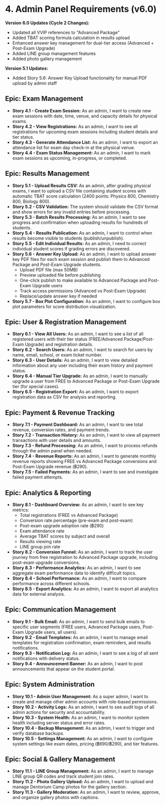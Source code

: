 # 4. Admin Panel Requirements (v6.0)

**Version 6.0 Updates (Cycle 2 Changes):**
- Updated all VVIP references to "Advanced Package"
- Added TBAT scoring formula calculation in results upload
- Enhanced answer key management for dual-tier access (Advanced + Post-Exam Upgrade)
- Added LINE group management features
- Added photo gallery management

**Version 5.1 Updates:**
- Added Story 5.6: Answer Key Upload functionality for manual PDF upload by admin staff

## Epic: Exam Management

- **Story 4.1 - Create Exam Session:** As an admin, I want to create new exam sessions with date, time, venue, and capacity details for physical exams.
- **Story 4.2 - View Registrations:** As an admin, I want to see all registrations for upcoming exam sessions including student details and tier status.
- **Story 4.3 - Generate Attendance List:** As an admin, I want to export an attendance list for exam day check-in at the physical venue.
- **Story 4.4 - Exam Status Management:** As an admin, I want to mark exam sessions as upcoming, in-progress, or completed.

## Epic: Results Management

- **Story 5.1 - Upload Results CSV:** As an admin, after grading physical exams, I want to upload a CSV file containing student scores with automatic TBAT score calculation (2400 points: Physics 800, Chemistry 800, Biology 800).
- **Story 5.2 - CSV Validation:** The system should validate the CSV format and show errors for any invalid entries before processing.
- **Story 5.3 - Batch Results Processing:** As an admin, I want to see progress and confirmation when uploading results for hundreds of students.
- **Story 5.4 - Results Publication:** As an admin, I want to control when results become visible to students (publish/unpublish).
- **Story 5.5 - Edit Individual Results:** As an admin, I need to correct individual student scores if grading errors are discovered.
- **Story 5.6 - Answer Key Upload:** As an admin, I want to upload answer key PDF files for each exam session and publish them to Advanced Package and Post-Exam Upgrade students.
  - Upload PDF file (max 50MB)
  - Preview uploaded file before publishing
  - One-click publish to make available to Advanced Package and Post-Exam Upgrade users
  - Track access permissions (Advanced vs Post-Exam Upgrade)
  - Replace/update answer key if needed
- **Story 5.7 - Box Plot Configuration:** As an admin, I want to configure box plot parameters for score distribution visualization.

## Epic: User & Registration Management

- **Story 6.1 - View All Users:** As an admin, I want to see a list of all registered users with their tier status (FREE/Advanced Package/Post-Exam Upgrade) and registration details.
- **Story 6.2 - Search Users:** As an admin, I want to search for users by name, email, school, or exam ticket number.
- **Story 6.3 - User Details:** As an admin, I want to view detailed information about any user including their exam history and payment status.
- **Story 6.4 - Manual Tier Upgrade:** As an admin, I want to manually upgrade a user from FREE to Advanced Package or Post-Exam Upgrade tier (for special cases).
- **Story 6.5 - Registration Export:** As an admin, I want to export registration data as CSV for analysis and reporting.

## Epic: Payment & Revenue Tracking

- **Story 7.1 - Payment Dashboard:** As an admin, I want to see total revenue, conversion rates, and payment trends.
- **Story 7.2 - Transaction History:** As an admin, I want to view all payment transactions with user details and amounts.
- **Story 7.3 - Refund Processing:** As an admin, I want to process refunds through the admin panel when needed.
- **Story 7.4 - Revenue Reports:** As an admin, I want to generate monthly revenue reports showing FREE vs Advanced Package conversions and Post-Exam Upgrade revenue (฿290).
- **Story 7.5 - Failed Payments:** As an admin, I want to see and investigate failed payment attempts.

## Epic: Analytics & Reporting

- **Story 8.1 - Dashboard Overview:** As an admin, I want to see key metrics:
  - Total registrations (FREE vs Advanced Package)
  - Conversion rate percentage (pre-exam and post-exam)
  - Post-exam upgrade adoption rate (฿290)
  - Exam attendance rate
  - Average TBAT scores by subject and overall
  - Results viewing rate
  - LINE group join rate
- **Story 8.2 - Conversion Funnel:** As an admin, I want to track the user journey from free registration to Advanced Package upgrade, including post-exam upgrade conversions.
- **Story 8.3 - Performance Analytics:** As an admin, I want to see aggregate exam performance data to identify difficult topics.
- **Story 8.4 - School Performance:** As an admin, I want to compare performance across different schools.
- **Story 8.5 - Export Analytics:** As an admin, I want to export all analytics data for external analysis.

## Epic: Communication Management

- **Story 9.1 - Bulk Email:** As an admin, I want to send bulk emails to specific user segments (FREE users, Advanced Package users, Post-Exam Upgrade users, all users).
- **Story 9.2 - Email Templates:** As an admin, I want to manage email templates for registration confirmation, exam reminders, and results notifications.
- **Story 9.3 - Notification Log:** As an admin, I want to see a log of all sent notifications with delivery status.
- **Story 9.4 - Announcement Banner:** As an admin, I want to post announcements that appear on the student portal.

## Epic: System Administration

- **Story 10.1 - Admin User Management:** As a super admin, I want to create and manage other admin accounts with role-based permissions.
- **Story 10.2 - Activity Logs:** As an admin, I want to see audit logs of all admin actions for security and accountability.
- **Story 10.3 - System Health:** As an admin, I want to monitor system health including server status and error rates.
- **Story 10.4 - Backup Management:** As an admin, I want to trigger and verify database backups.
- **Story 10.5 - Settings Management:** As an admin, I want to configure system settings like exam dates, pricing (฿690/฿290), and tier features.

## Epic: Social & Gallery Management

- **Story 11.1 - LINE Group Management:** As an admin, I want to manage LINE group QR codes and track student join rates.
- **Story 11.2 - Photo Gallery Upload:** As an admin, I want to upload and manage Dentorium Camp photos for the gallery section.
- **Story 11.3 - Gallery Moderation:** As an admin, I want to review, approve, and organize gallery photos with captions.
